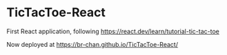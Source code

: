 # TicTacToe-React
First React application, following https://react.dev/learn/tutorial-tic-tac-toe

Now deployed at https://br-chan.github.io/TicTacToe-React/
